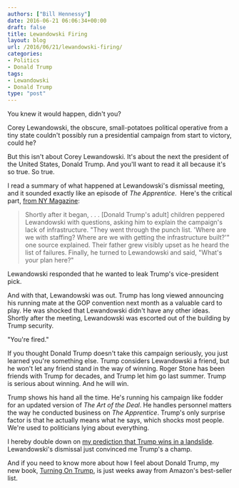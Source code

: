 ```yaml
---
authors: ["Bill Hennessy"]
date: 2016-06-21 06:06:34+00:00
draft: false
title: Lewandowski Firing
layout: blog
url: /2016/06/21/lewandowski-firing/
categories:
- Politics
- Donald Trump
tags:
- Lewandowski
- Donald Trump
type: "post"
---
```


You knew it would happen, didn't you?

Corey Lewandowski, the obscure, small-potatoes political operative from a tiny state couldn't possibly run a presidential campaign from start to victory, could he?

But this isn't about Corey Lewandowski. It's about the next the president of the United States, Donald Trump. And you'll want to read it all because it's so true. So true.

I read a summary of what happened at Lewandowski's dismissal meeting, and it sounded exactly like an episode of _The Apprentice_.  Here's the critical part, [from NY Magazine](https://nymag.com/daily/intelligencer/2016/06/trump-kids-ousted-corey-lewandowski.html):



> Shortly after it began, . . . [Donald Trump's adult] children peppered Lewandowski with questions, asking him to explain the campaign's lack of infrastructure. "They went through the punch list. 'Where are we with staffing? Where are we with getting the infrastructure built?'" one source explained. Their father grew visibly upset as he heard the list of failures. Finally, he turned to Lewandowski and said, "What's your plan here?"

Lewandowski responded that he wanted to leak Trump's vice-president pick.

And with that, Lewandowski was out. Trump has long viewed announcing his running mate at the GOP convention next month as a valuable card to play. He was shocked that Lewandowski didn't have any other ideas. Shortly after the meeting, Lewandowski was escorted out of the building by Trump security.



"You're fired."

If you thought Donald Trump doesn't take this campaign seriously, you just learned you're something else. Trump considers Lewandowski a friend, but he won't let any friend stand in the way of winning. Roger Stone has been friends with Trump for decades, and Trump let him go last summer. Trump is serious about winning. And he will win.

Trump shows his hand all the time. He's running his campaign like fodder for an updated version of _The Art of the Deal_. He handles personnel matters the way he conducted business on _The Apprentice_. Trump's only surprise factor is that he actually means what he says, which shocks most people. We're used to politicians lying about everything.

I hereby double down on [my prediction that Trump wins in a landslide](https://hennessysview.com/2016/05/13/how-to-predict-trumps-landslide-win/). Lewandowski's dismissal just convinced me Trump's a champ.

And if you need to know more about how I feel about Donald Trump, my new book, [Turning On Trump](https://hennessysview.com/2016/06/01/what-the-world-needs-now-a-trump-book/), is just weeks away from Amazon's best-seller list.
